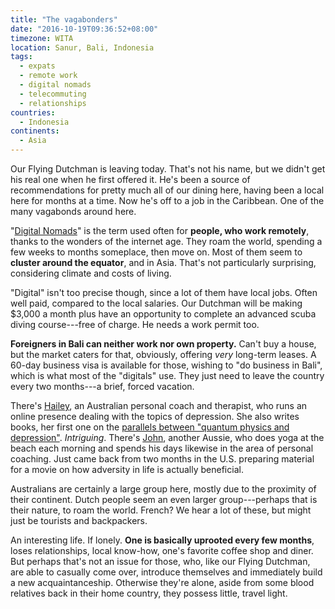 ```yaml
---
title: "The vagabonders"
date: "2016-10-19T09:36:52+08:00"
timezone: WITA
location: Sanur, Bali, Indonesia
tags:
  - expats
  - remote work
  - digital nomads
  - telecommuting
  - relationships
countries: 
  - Indonesia
continents: 
  - Asia
---
```


Our Flying Dutchman is leaving today. That's not his name, but we didn't get his real one when he first offered it. He's been a source of recommendations for pretty much all of our dining here, having been a local here for months at a time. Now he's off to a job in the Caribbean. One of the many vagabonds around here.

<!--more-->

"[Digital Nomads](https://en.wikipedia.org/wiki/Digital_nomad)" is the term used often for __people, who work remotely__, thanks to the wonders of the internet age. They roam the world, spending a few weeks to months someplace, then move on. Most of them seem to __cluster around the equator__, and in Asia. That's not particularly surprising, considering climate and costs of living.

"Digital" isn't too precise though, since a lot of them have local jobs. Often well paid, compared to the local salaries. Our Dutchman will be making $3,000 a month plus have an opportunity to complete an advanced scuba diving course---free of charge. He needs a work permit too.

__Foreigners in Bali can neither work nor own property.__ Can't buy a house, but the market caters for that, obviously, offering _very_ long-term leases. A 60-day business visa is available for those, wishing to "do business in Bali", which is what most of the "digitals" use. They just need to leave the country every two months---a brief, forced vacation.

There's [Hailey](https://www.facebook.com/hagzie1), an Australian personal coach and therapist, who runs an online presence dealing with the topics of depression. She also writes books, her first one on the [parallels between "quantum physics and depression"](http://isyourforkintune.com/). _Intriguing_. There's [John](https://www.facebook.com/john.ajourneytoriches), another Aussie, who does yoga at the beach each morning and spends his days likewise in the area of personal coaching. Just came back from two months in the U.S. preparing material for a movie on how adversity in life is actually beneficial.

Australians are certainly a large group here, mostly due to the proximity of their continent. Dutch people seem an even larger group---perhaps that is their nature, to roam the world. French? We hear a lot of these, but might just be tourists and backpackers.

An interesting life. If lonely. __One is basically uprooted every few months__, loses relationships, local know-how, one's favorite coffee shop and diner. But perhaps that's not an issue for those, who, like our Flying Dutchman, are able to casually come over, introduce themselves and immediately build a new acquaintanceship. Otherwise they're alone, aside from some blood relatives back in their home country, they possess little, travel light.
